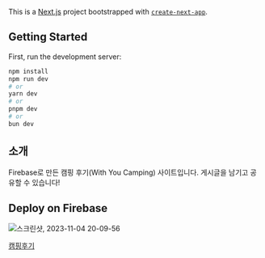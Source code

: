This is a [Next.js](https://nextjs.org/) project bootstrapped with [`create-next-app`](https://github.com/vercel/next.js/tree/canary/packages/create-next-app).

## Getting Started

First, run the development server:

```bash
npm install
npm run dev
# or
yarn dev
# or
pnpm dev
# or
bun dev
```

## 소개

Firebase로 만든 캠핑 후기(With You Camping) 사이트입니다. 게시글을 남기고 공유할 수 있습니다!

## Deploy on Firebase
![스크린샷, 2023-11-04 20-09-56](https://github.com/happy8131/WYC/assets/70251881/7cecf70a-d8eb-45f0-b419-1a25b1e24363)


[캠핑후기](https://camping-18dbf.web.app/)
